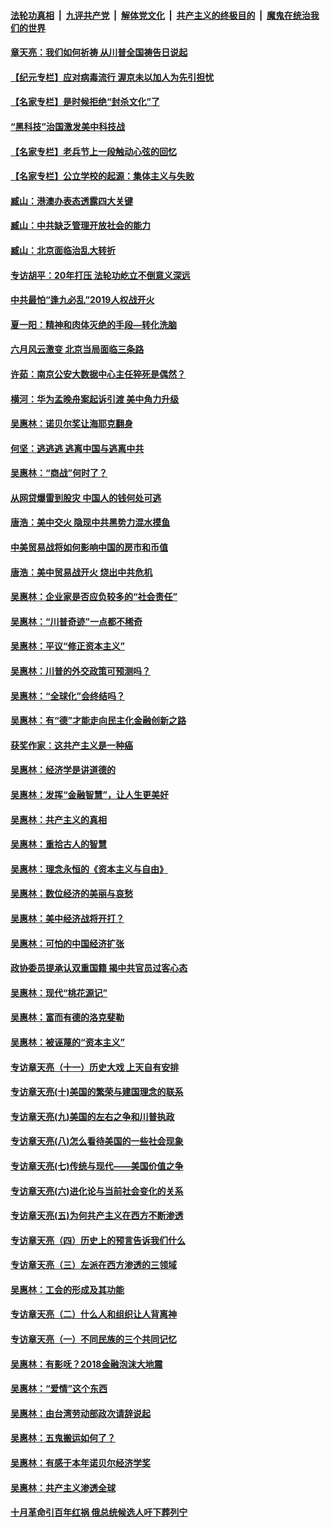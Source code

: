 ####  [法轮功真相](../../../../basic/blob/master/README.md?t=06281031) &nbsp;|&nbsp; [九评共产党](../../../../9ping.md/blob/master/README.md?t=06281031) &nbsp;|&nbsp; [解体党文化](../../../../jtdwh.md/blob/master/README.md?t=06281031)  &nbsp;|&nbsp; [共产主义的终极目的](../../../../gczydzjmd.md/blob/master/README.md?t=06281031) &nbsp;|&nbsp; [魔鬼在统治我们的世界](../../../../mgztzwmdsj.md/blob/master/README.md?t=06281031) 

#### [章天亮：我们如何祈祷 从川普全国祷告日说起](../pages/nsc423/n11944627.md?t=06281031) 

#### [【纪元专栏】应对病毒流行 渥京未以加人为先引担忧](../pages/nsc423/n11875714.md?t=06281031) 

#### [【名家专栏】是时候拒绝“封杀文化”了](../pages/nsc423/n11814093.md?t=06281031) 

#### [“黑科技”治国激发美中科技战](../pages/nsc423/n11638056.md?t=06281031) 

#### [【名家专栏】老兵节上一段触动心弦的回忆](../pages/nsc423/n11646016.md?t=06281031) 

#### [【名家专栏】公立学校的起源：集体主义与失败](../pages/nsc423/n11601833.md?t=06281031) 

#### [臧山：港澳办表态透露四大关键](../pages/nsc423/n11421628.md?t=06281031) 

#### [臧山：中共缺乏管理开放社会的能力](../pages/nsc423/n11407457.md?t=06281031) 

#### [臧山：北京面临治乱大转折](../pages/nsc423/n11406895.md?t=06281031) 

#### [专访胡平：20年打压 法轮功屹立不倒意义深远](../pages/nsc423/n11398800.md?t=06281031) 

#### [中共最怕“逢九必乱”2019人权战开火](../pages/nsc423/n11385248.md?t=06281031) 

#### [夏一阳：精神和肉体灭绝的手段—转化洗脑](../pages/nsc423/n11368250.md?t=06281031) 

#### [六月风云激变 北京当局面临三条路](../pages/nsc423/n11313668.md?t=06281031) 

#### [许茹：南京公安大数据中心主任猝死是偶然？](../pages/nsc423/n11064744.md?t=06281031) 

#### [横河：华为孟晚舟案起诉引渡 美中角力升级](../pages/nsc423/n11027230.md?t=06281031) 

#### [吴惠林：诺贝尔奖让海耶克翻身](../pages/nsc423/n10890049.md?t=06281031) 

#### [何坚：逃逃逃 逃离中国与逃离中共](../pages/nsc423/n10592891.md?t=06281031) 

#### [吴惠林：“商战”何时了？](../pages/nsc423/n10573558.md?t=06281031) 

#### [从网贷爆雷到股灾 中国人的钱何处可逃](../pages/nsc423/n10572800.md?t=06281031) 

#### [唐浩：美中交火 隐现中共黑势力混水摸鱼](../pages/nsc423/n10544040.md?t=06281031) 

#### [中美贸易战将如何影响中国的房市和币值](../pages/nsc423/n10543697.md?t=06281031) 

#### [唐浩：美中贸易战开火 烧出中共危机](../pages/nsc423/n10540126.md?t=06281031) 

#### [吴惠林：企业家是否应负较多的“社会责任”](../pages/nsc423/n10535022.md?t=06281031) 

#### [吴惠林：“川普奇迹”一点都不稀奇](../pages/nsc423/n10512808.md?t=06281031) 

#### [吴惠林：平议“修正资本主义”](../pages/nsc423/n10495724.md?t=06281031) 

#### [吴惠林：川普的外交政策可预测吗？](../pages/nsc423/n10462387.md?t=06281031) 

#### [吴惠林：“全球化”会终结吗？](../pages/nsc423/n10452838.md?t=06281031) 

#### [吴惠林：有“德”才能走向民主化金融创新之路](../pages/nsc423/n10432292.md?t=06281031) 

#### [获奖作家：这共产主义是一种癌](../pages/nsc423/n10431541.md?t=06281031) 

#### [吴惠林：经济学是讲道德的](../pages/nsc423/n10398014.md?t=06281031) 

#### [吴惠林：发挥“金融智慧”，让人生更美好](../pages/nsc423/n10375019.md?t=06281031) 

#### [吴惠林：共产主义的真相](../pages/nsc423/n10351394.md?t=06281031) 

#### [吴惠林：重拾古人的智慧](../pages/nsc423/n10337691.md?t=06281031) 

#### [吴惠林：理念永恒的《资本主义与自由》](../pages/nsc423/n10316274.md?t=06281031) 

#### [吴惠林：数位经济的美丽与哀愁](../pages/nsc423/n10292946.md?t=06281031) 

#### [吴惠林：美中经济战将开打？](../pages/nsc423/n10258825.md?t=06281031) 

#### [吴惠林：可怕的中国经济扩张](../pages/nsc423/n10219147.md?t=06281031) 

#### [政协委员提承认双重国籍 揭中共官员过客心态](../pages/nsc423/n10208809.md?t=06281031) 

#### [吴惠林：现代“桃花源记”](../pages/nsc423/n10185234.md?t=06281031) 

#### [吴惠林：富而有德的洛克斐勒](../pages/nsc423/n10142264.md?t=06281031) 

#### [吴惠林：被诬蔑的“资本主义”](../pages/nsc423/n10124816.md?t=06281031) 

#### [专访章天亮（十一）历史大戏 上天自有安排](../pages/nsc423/n10094905.md?t=06281031) 

#### [专访章天亮(十)美国的繁荣与建国理念的联系](../pages/nsc423/n10094899.md?t=06281031) 

#### [专访章天亮(九)美国的左右之争和川普执政](../pages/nsc423/n10094889.md?t=06281031) 

#### [专访章天亮(八)怎么看待美国的一些社会现象](../pages/nsc423/n10094857.md?t=06281031) 

#### [专访章天亮(七)传统与现代——美国价值之争](../pages/nsc423/n10093140.md?t=06281031) 

#### [专访章天亮(六)进化论与当前社会变化的关系](../pages/nsc423/n10092036.md?t=06281031) 

#### [专访章天亮(五)为何共产主义在西方不断渗透](../pages/nsc423/n10083620.md?t=06281031) 

#### [专访章天亮（四）历史上的预言告诉我们什么](../pages/nsc423/n10083606.md?t=06281031) 

#### [专访章天亮（三）左派在西方渗透的三领域](../pages/nsc423/n10081115.md?t=06281031) 

#### [吴惠林：工会的形成及其功能](../pages/nsc423/n10080633.md?t=06281031) 

#### [专访章天亮（二）什么人和组织让人背离神](../pages/nsc423/n10076637.md?t=06281031) 

#### [专访章天亮（一）不同民族的三个共同记忆](../pages/nsc423/n10074188.md?t=06281031) 

#### [吴惠林：有影呒？2018金融泡沫大地震](../pages/nsc423/n10040534.md?t=06281031) 

#### [吴惠林：“爱情”这个东西](../pages/nsc423/n10019423.md?t=06281031) 

#### [吴惠林：由台湾劳动部政次请辞说起](../pages/nsc423/n9979679.md?t=06281031) 

#### [吴惠林：五鬼搬运如何了？](../pages/nsc423/n9925338.md?t=06281031) 

#### [吴惠林：有感于本年诺贝尔经济学奖](../pages/nsc423/n9871883.md?t=06281031) 

#### [吴惠林：共产主义渗透全球](../pages/nsc423/n9812748.md?t=06281031) 

#### [十月革命引百年红祸 俄总统候选人吁下葬列宁](../pages/nsc423/n9810182.md?t=06281031) 

